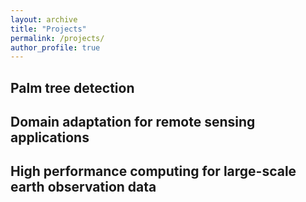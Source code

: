 ```yaml
---
layout: archive
title: "Projects"
permalink: /projects/
author_profile: true
---
```


## Palm tree detection


## Domain adaptation for remote sensing applications


## High performance computing for large-scale earth observation data
